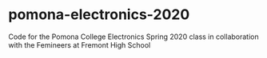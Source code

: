 # pomona-electronics-2020
Code for the Pomona College Electronics Spring 2020 class in collaboration with the Femineers at Fremont High School
